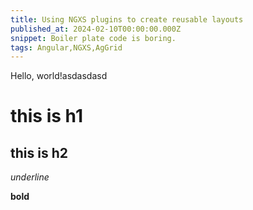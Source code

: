 ```yaml
---
title: Using NGXS plugins to create reusable layouts
published_at: 2024-02-10T00:00:00.000Z
snippet: Boiler plate code is boring. 
tags: Angular,NGXS,AgGrid
---
```


Hello, world!asdasdasd

# this is h1

## this is h2

_underline_

**bold**